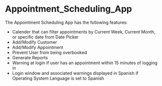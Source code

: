 # Appointment_Scheduling_App
 The Appointment Scheduling App has the following features:
 - Calender that can filter appointments by Current Week, Current Month, or specific date from Date Picker
 - Add/Modify Customer
 - Add/Modify Appointment
 - Prevent User from being overbooked
 - Generate Reports
 - Warning at login if user has an appointment within 15 minutes of logging in
 - Login window and associated warnings displayed in Spanish if Operating System Language is set to Spanish
